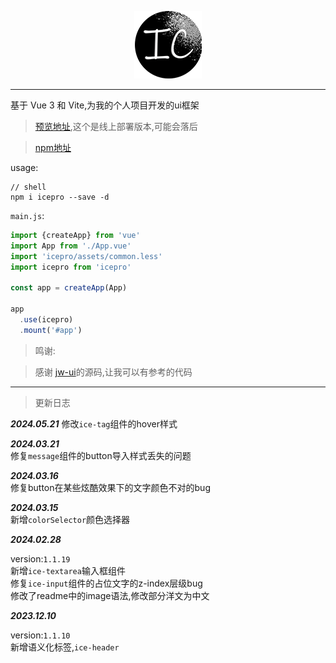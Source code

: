 <span><div style="text-align: center;">![](src\assets\png\logo.png)</div></span>
<hr/>

基于 Vue 3 和 Vite,为我的个人项目开发的ui框架

> [预览地址](http://icepro.icestone.work/),这个是线上部署版本,可能会落后

> [npm地址](https://www.npmjs.com/package/icepro)

usage:

```shell
// shell
npm i icepro --save -d
```

`main.js`:

```javascript
import {createApp} from 'vue'
import App from './App.vue'
import 'icepro/assets/common.less'
import icepro from 'icepro'

const app = createApp(App)

app
  .use(icepro)
  .mount('#app')
```

> 鸣谢:

> 感谢 [jw-ui](https://coderyjw.github.io/jw-ui-website/#/home)的源码,让我可以有参考的代码

<hr/>

> 更新日志

__*2024.05.21*__
修改`ice-tag`组件的hover样式

__*2024.03.21*__  
修复`message`组件的button导入样式丢失的问题

__*2024.03.16*__  
修复button在某些炫酷效果下的文字颜色不对的bug

__*2024.03.15*__  
新增`colorSelector`颜色选择器


__*2024.02.28*__

version:`1.1.19`  
新增`ice-textarea`输入框组件  
修复`ice-input`组件的占位文字的z-index层级bug  
修改了readme中的image语法,修改部分洋文为中文

__*2023.12.10*__

version:`1.1.10`  
新增语义化标签,`ice-header`


